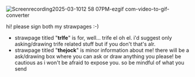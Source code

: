 ![Screenrecording2025-03-1012 58 07PM-ezgif com-video-to-gif-converter](https://github.com/user-attachments/assets/5ea0bacd-4475-42e2-b86a-cb5fc75be39a)


hi! please sign both my strawpages :-)

- strawpage titled "**trlfe**" is for, well... trife el oh el. i'd suggest only asking/drawing trife related stuff but if you don't that's alr.
- strawpage titled "**thejock**" is minor information about me! there will be a ask/drawing box where you can ask or draw anything you please! be cautious as i won't be afraid to expose you. so be mindful of what you send
